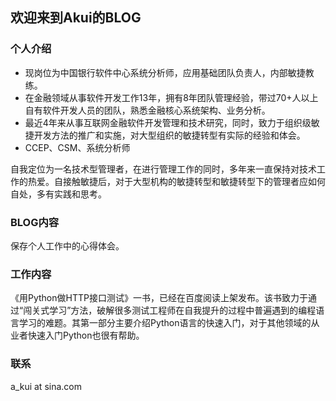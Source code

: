 ## 欢迎来到Akui的BLOG



### 个人介绍

* 现岗位为中国银行软件中心系统分析师，应用基础团队负责人，内部敏捷教练。
* 在金融领域从事软件开发工作13年，拥有8年团队管理经验，带过70+人以上自有软件开发人员的团队，熟悉金融核心系统架构、业务分析。
* 最近4年来从事互联网金融软件开发管理和技术研究，同时，致力于组织级敏捷开发方法的推广和实施，对大型组织的敏捷转型有实际的经验和体会。
* CCEP、CSM、系统分析师


自我定位为一名技术型管理者，在进行管理工作的同时，多年来一直保持对技术工作的热爱。自接触敏捷后，对于大型机构的敏捷转型和敏捷转型下的管理者应如何自处，多有实践和思考。


### BLOG内容

保存个人工作中的心得体会。

### 工作内容

《用Python做HTTP接口测试》一书，已经在百度阅读上架发布。该书致力于通过“闯关式学习”方法，破解很多测试工程师在自我提升的过程中普遍遇到的编程语言学习的难题。其第一部分主要介绍Python语言的快速入门，对于其他领域的从业者快速入门Python也很有帮助。



### 联系

a_kui at sina.com

